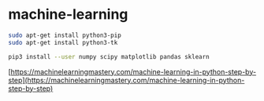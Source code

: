 # machine-learning

```bash
sudo apt-get install python3-pip
sudo apt-get install python3-tk

pip3 install --user numpy scipy matplotlib pandas sklearn
```

[https://machinelearningmastery.com/machine-learning-in-python-step-by-step](https://machinelearningmastery.com/machine-learning-in-python-step-by-step)
